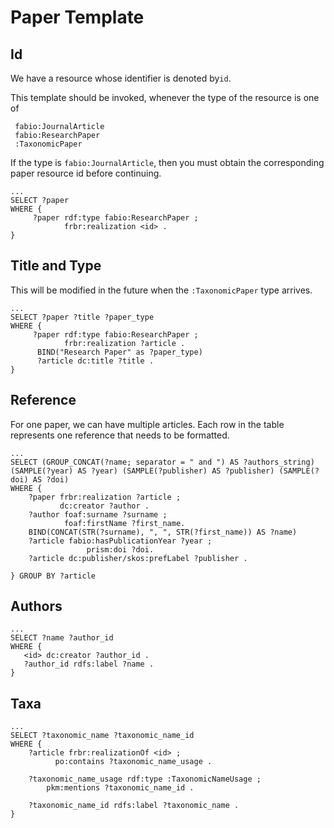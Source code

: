 # Paper Template

## Id

We have a resource whose identifier is denoted by`id`.

This template should be invoked, whenever the type of the resource is one of

```
 fabio:JournalArticle
 fabio:ResearchPaper
 :TaxonomicPaper
 ```

If the type is `fabio:JournalArticle`, then you must obtain the corresponding paper resource id before continuing.

```
... 
SELECT ?paper
WHERE { 
     ?paper rdf:type fabio:ResearchPaper ;
            frbr:realization <id> .
}
```

## Title and Type

This will be modified in the future when the `:TaxonomicPaper` type arrives.

```
...
SELECT ?paper ?title ?paper_type
WHERE { 
     ?paper rdf:type fabio:ResearchPaper ;
            frbr:realization ?article .
      BIND("Research Paper" as ?paper_type)
      ?article dc:title ?title .
}
```

## Reference

For one paper, we can have multiple articles. Each row in the table represents one reference that needs to be formatted.

```
...
SELECT (GROUP_CONCAT(?name; separator = " and ") AS ?authors_string) (SAMPLE(?year) AS ?year) (SAMPLE(?publisher) AS ?publisher) (SAMPLE(?doi) AS ?doi)
WHERE { 
    ?paper frbr:realization ?article ;
           dc:creator ?author .
    ?author foaf:surname ?surname ;
            foaf:firstName ?first_name.
    BIND(CONCAT(STR(?surname), ", ", STR(?first_name)) AS ?name)
    ?article fabio:hasPublicationYear ?year ;
                 prism:doi ?doi.
    ?article dc:publisher/skos:prefLabel ?publisher .
    
} GROUP BY ?article
```

## Authors

```
...
SELECT ?name ?author_id
WHERE { 
   <id> dc:creator ?author_id .
   ?author_id rdfs:label ?name .
} 
```

## Taxa

```
...
SELECT ?taxonomic_name ?taxonomic_name_id
WHERE { 
	?article frbr:realizationOf <id> ;
    	  po:contains ?taxonomic_name_usage .
    
    ?taxonomic_name_usage rdf:type :TaxonomicNameUsage ;
    	pkm:mentions ?taxonomic_name_id .
    
    ?taxonomic_name_id rdfs:label ?taxonomic_name .
}
```
